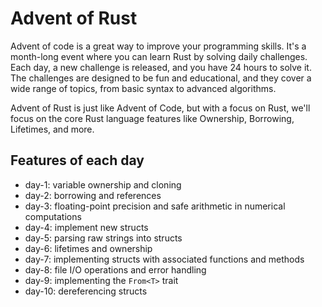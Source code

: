 # Advent of Rust

Advent of code is a great way to improve your programming skills. It's a month-long event where you can learn Rust by solving daily challenges. Each day, a new challenge is released, and you have 24 hours to solve it. The challenges are designed to be fun and educational, and they cover a wide range of topics, from basic syntax to advanced algorithms.

Advent of Rust is just like Advent of Code, but with a focus on Rust, we'll focus on the core Rust language features like Ownership, Borrowing, Lifetimes, and more.

## Features of each day

- day-1: variable ownership and cloning
- day-2: borrowing and references
- day-3: floating-point precision and safe arithmetic in numerical computations
- day-4: implement new structs
- day-5: parsing raw strings into structs
- day-6: lifetimes and ownership
- day-7: implementing structs with associated functions and methods
- day-8: file I/O operations and error handling
- day-9: implementing the `From<T>` trait
- day-10: dereferencing structs
